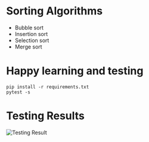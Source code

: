# Sorting Algorithms

* Bubble sort
* Insertion sort
* Selection sort
* Merge sort

# Happy learning and testing

	pip install -r requirements.txt
	pytest -s


# Testing Results

![Testing Result](https://raw.githubusercontent.com/geemaple/algorithm/master/Sorting/sorting_test_results.jpg)